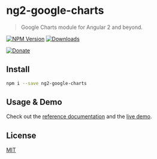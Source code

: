 # ng2-google-charts

> Google Charts module for Angular 2 and beyond.

[![NPM Version][npm-image]][npm-url]
[![Downloads][npm-downloads-image]][npm-downloads-url]

[![Donate][donate-btn]][donate-url]

## Install

```bash
npm i --save ng2-google-charts
```

## Usage & Demo
Check out the [reference documentation][reference] and the [live demo][example-page].

## License

[MIT](LICENSE.md)

[npm-image]: https://img.shields.io/npm/v/ng2-google-charts.svg
[npm-url]: https://npmjs.org/package/ng2-google-charts
[npm-downloads-image]: http://img.shields.io/npm/dm/ng2-google-charts.svg
[npm-downloads-url]: https://npmjs.org/package/ng2-google-charts
[reference]: https://www.devrandom.it/software/ng2-google-charts/
[example-page]: https://www.devrandom.it/software/ng2-google-charts/demo
[donate-btn]: https://www.paypalobjects.com/en_US/i/btn/btn_donate_LG.gif
[donate-url]: https://www.paypal.com/cgi-bin/webscr?cmd=_s-xclick&hosted_button_id=H94QELJUXWFWA&source=url
